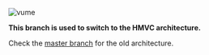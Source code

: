 ![vume](http://80.240.132.120/vume/github_head.jpg)

**This branch is used to switch to the HMVC architecture.**

Check the [master branch](https://github.com/devfake/vume/tree/master) for the old architecture.